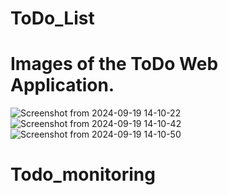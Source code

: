 # ToDo_List

# Images of the ToDo Web Application.

![Screenshot from 2024-09-19 14-10-22](https://github.com/user-attachments/assets/793d1029-a248-4911-ac0a-be532679f8c3)
![Screenshot from 2024-09-19 14-10-42](https://github.com/user-attachments/assets/7a64defa-47db-4ada-9632-92b2937682bd)
![Screenshot from 2024-09-19 14-10-50](https://github.com/user-attachments/assets/b7e720f7-f394-4acf-a930-bf7afc4aff33)
# Todo_monitoring
